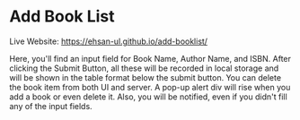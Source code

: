 # Add Book List
Live Website: https://ehsan-ul.github.io/add-booklist/
<p>Here, you'll find an input field for Book Name, Author Name, and ISBN. After clicking the Submit Button, all these will be recorded in local storage and will be shown in the table format below the submit button. You can delete the book item from both UI and server. A pop-up alert div will rise when you add a book or even delete it. Also, you will be notified, even if you didn't fill any of the input fields.</p>

